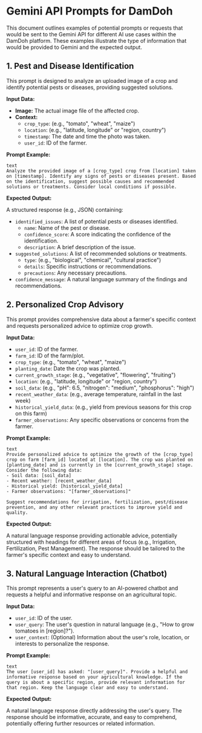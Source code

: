 # Gemini API Prompts for DamDoh

This document outlines examples of potential prompts or requests that would be sent to the Gemini API for different AI use cases within the DamDoh platform. These examples illustrate the type of information that would be provided to Gemini and the expected output.

## 1. Pest and Disease Identification

This prompt is designed to analyze an uploaded image of a crop and identify potential pests or diseases, providing suggested solutions.

**Input Data:**

*   **Image:** The actual image file of the affected crop.
*   **Context:**
    *   `crop_type`: (e.g., "tomato", "wheat", "maize")
    *   `location`: (e.g., "latitude, longitude" or "region, country")
    *   `timestamp`: The date and time the photo was taken.
    *   `user_id`: ID of the farmer.

**Prompt Example:**
```
text
Analyze the provided image of a [crop_type] crop from [location] taken on [timestamp]. Identify any signs of pests or diseases present. Based on the identification, suggest possible causes and recommended solutions or treatments. Consider local conditions if possible.
```
**Expected Output:**

A structured response (e.g., JSON) containing:

*   `identified_issues`: A list of potential pests or diseases identified.
    *   `name`: Name of the pest or disease.
    *   `confidence_score`: A score indicating the confidence of the identification.
    *   `description`: A brief description of the issue.
*   `suggested_solutions`: A list of recommended solutions or treatments.
    *   `type`: (e.g., "biological", "chemical", "cultural practice")
    *   `details`: Specific instructions or recommendations.
    *   `precautions`: Any necessary precautions.
*   `confidence_message`: A natural language summary of the findings and recommendations.

## 2. Personalized Crop Advisory

This prompt provides comprehensive data about a farmer's specific context and requests personalized advice to optimize crop growth.

**Input Data:**

*   `user_id`: ID of the farmer.
*   `farm_id`: ID of the farm/plot.
*   `crop_type`: (e.g., "tomato", "wheat", "maize")
*   `planting_date`: Date the crop was planted.
*   `current_growth_stage`: (e.g., "vegetative", "flowering", "fruiting")
*   `location`: (e.g., "latitude, longitude" or "region, country")
*   `soil_data`: (e.g., "pH": 6.5, "nitrogen": "medium", "phosphorus": "high")
*   `recent_weather_data`: (e.g., average temperature, rainfall in the last week)
*   `historical_yield_data`: (e.g., yield from previous seasons for this crop on this farm)
*   `farmer_observations`: Any specific observations or concerns from the farmer.

**Prompt Example:**
```
text
Provide personalized advice to optimize the growth of the [crop_type] crop on farm [farm_id] located at [location]. The crop was planted on [planting_date] and is currently in the [current_growth_stage] stage. Consider the following data:
- Soil data: [soil_data]
- Recent weather: [recent_weather_data]
- Historical yield: [historical_yield_data]
- Farmer observations: "[farmer_observations]"

Suggest recommendations for irrigation, fertilization, pest/disease prevention, and any other relevant practices to improve yield and quality.
```
**Expected Output:**

A natural language response providing actionable advice, potentially structured with headings for different areas of focus (e.g., Irrigation, Fertilization, Pest Management). The response should be tailored to the farmer's specific context and easy to understand.

## 3. Natural Language Interaction (Chatbot)

This prompt represents a user's query to an AI-powered chatbot and requests a helpful and informative response on an agricultural topic.

**Input Data:**

*   `user_id`: ID of the user.
*   `user_query`: The user's question in natural language (e.g., "How to grow tomatoes in [region]?").
*   `user_context`: (Optional) Information about the user's role, location, or interests to personalize the response.

**Prompt Example:**
```
text
The user [user_id] has asked: "[user_query]". Provide a helpful and informative response based on your agricultural knowledge. If the query is about a specific region, provide relevant information for that region. Keep the language clear and easy to understand.
```
**Expected Output:**

A natural language response directly addressing the user's query. The response should be informative, accurate, and easy to comprehend, potentially offering further resources or related information.